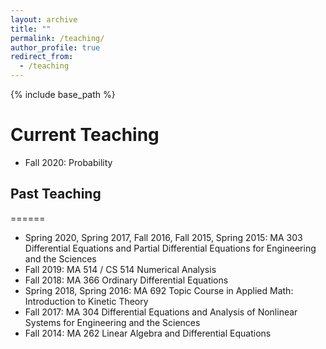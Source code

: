 ```yaml
---
layout: archive
title: ""
permalink: /teaching/
author_profile: true
redirect_from:
  - /teaching
---
```


{% include base_path %}

Current Teaching
======
* Fall 2020: Probability


## Past Teaching
======
* Spring 2020, Spring 2017, Fall 2016, Fall 2015, Spring 2015: MA 303 Differential Equations and Partial Differential Equations for Engineering and the Sciences
* Fall 2019: MA 514 / CS 514 Numerical Analysis
* Fall 2018: MA 366 Ordinary Differential Equations
* Spring 2018, Spring 2016: MA 692 Topic Course in Applied Math: Introduction to Kinetic Theory
* Fall 2017: MA 304 Differential Equations and Analysis of Nonlinear Systems for Engineering and the Sciences
* Fall 2014: MA 262 Linear Algebra and Differential Equations
